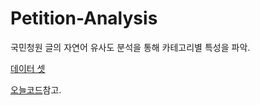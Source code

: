 # Petition-Analysis

국민청원 글의 자연어 유사도 분석을 통해 카테고리별 특성을 파악. 



[데이터 셋](https://s3.ap-northeast-2.amazonaws.com/data10902/petition/petition.csv)

[오늘코드](https://youtu.be/9QW7QL8fvv0)참고. 
